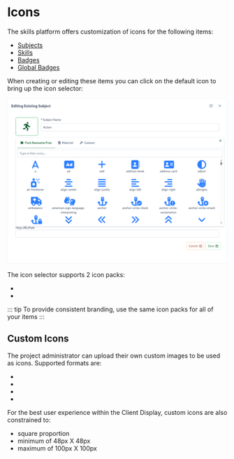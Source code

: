 # Icons

The skills platform offers customization of icons for the following items:

- [Subjects](/dashboard/user-guide/subjects.html)
- [Skills](/dashboard/user-guide/skills.html)
- [Badges](/dashboard/user-guide/badges.html)
- [Global Badges](/dashboard/user-guide/global-badges.html)

When creating or editing these items you can click on the default icon to bring up the icon selector: 

![Select Icon](../../screenshots/admin/modal-edit-subjectIcon.png)

The icon selector supports 2 icon packs: 

- <external-url label="Font Awesome Free" url="https://fontawesome.com" />
- <external-url label="Material" url="https://material.io/tools/icons" /> 

::: tip
To provide consistent branding, use the same icon packs for all of your items
:::

## Custom Icons

The project administrator can upload their own custom images to be used as icons. Supported formats are:

- <external-url label="JPEG" url="https://en.wikipedia.org/wiki/JPEG" />
- <external-url label="PNG" url="https://en.wikipedia.org/wiki/Portable_Network_Graphics" />
- <external-url label="GIF" url="https://en.wikipedia.org/wiki/GIF" />
- <external-url label="BMP" url="https://en.wikipedia.org/wiki/BMP_file_format" />

For the best user experience within the Client Display, custom icons are also constrained to:

- square proportion
- minimum of 48px X 48px
- maximum of 100px X 100px

